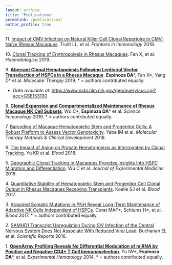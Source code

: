 ```yaml
---
layout: archive
title: "Publications"
permalink: /publications/
author_profile: true
---
```


11\. [Impact of CMV Infection on Natural Killer Cell Clonal Repertoire in CMV-Naïve Rhesus Macaques](https://doi.org/10.3389/fimmu.2019.02381). Truitt LL, et al. _Frontiers in Immunology_ 2019.

10\. [Clonal Tracking of Erythropoiesis in Rhesus Macaques](https://doi.org/10.3324/haematol.2019.231811). Fan X, et al. _Haematologica_ 2019.

9\. [**Aberrant Clonal Hematopoiesis Following Lentiviral Vector Transduction of HSPCs in a Rhesus Macaque**](https://doi.org/10.1016/j.ymthe.2019.04.003). **Espinoza DA**\*, Fan X\*, Yang D\* et al. _Molecular Therapy_ 2019. \* = authors contributed equally.
 * *Data available at*: https://www.ncbi.nlm.nih.gov/geo/query/acc.cgi?acc=GSE153130

8\. [**Clonal Expansion and Compartmentalized Maintenance of Rhesus Macaque NK Cell Subsets**](https://doi.org/10.1126/sciimmunol.aat9781). Wu C\*, **Espinoza DA**\* et al. _Science Immunology_ 2019. \* = authors contributed equally.

7\. [Barcoding of Macaque Hematopoietic Stem and Progenitor Cells: A Robust Platform to Assess Vector Genotoxicity](https://doi.org/10.1016/j.omtm.2018.10.009). Yabe IM et al. _Molecular Therapy Methods & Clinical Development_ 2018.

6\. [The Impact of Aging on Primate Hematopoiesis as Interrogated by Clonal Tracking](https://doi.org/10.1182/blood-2017-08-802033). Yu KR et al. _Blood_ 2018.

5\. [Geographic Clonal Tracking in Macaques Provides Insights Into HSPC Migration and Differentiation](https://doi.org/10.1084/jem.20171341). Wu C et al. _Journal of Experimental Medicine_ 2018.

4\. [Quantitative Stability of Hematopoietic Stem and Progenitor Cell Clonal Output in Rhesus Macaques Receiving Transplants](https://doi.org/10.1182/blood-2016-07-728691). Koelle SJ et al. _Blood_ 2017.

3\. [Acquired Somatic Mutations in PNH Reveal Long-Term Maintenance of Adaptive NK Cells Independent of HSPCs](https://doi.org/10.1182/blood-2016-08-734285). Corat MAF\*, Schlums H\*, et al. _Blood_ 2017. \* = authors contributed equally.

2\. [SAMHD1 Transcript Upregulation During SIV Infection of the Central Nervous System Does Not Associate With Reduced Viral Load](https://doi.org/10.1038/srep22629). Buchanan EL et al. _Scientific Reports_ 2016.

1\. [**OpenArray Profiling Reveals No Differential Modulation of miRNA by Positive and Negative CD4+ T Cell Immunoselection**](https://doi.org/10.1016/j.exphem.2013.09.011). Yu IW\*, **Espinoza DA**\*, et al. _Experimental Hematology_ 2014. \* = authors contributed equally.









